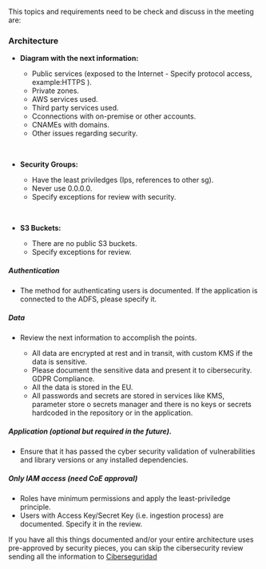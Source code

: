 This topics and requirements need to be check and discuss in the meeting are:

### Architecture

- **Diagram with the next information:**

	- Public services (exposed to the Internet - Specify protocol access, example:HTTPS ).
    - Private zones.
    - AWS services used.
    - Third party services used.
    - Cconnections with on-premise or other accounts.
    - CNAMEs with  domains.
    - Other issues regarding security.

</br>

- **Security Groups:**

	- Have the least priviledges (Ips, references to other sg). 
    - Never use 0.0.0.0.
    - Specify exceptions for review with security.

</br>

- **S3 Buckets:** 

	- There are no public S3 buckets. 
    - Specify exceptions for review.

##### Authentication 

- The method for authenticating users is documented. If the application is connected to the  ADFS, please specify it.

##### Data

- Review the next information to accomplish the points.

	- All data are encrypted at rest and in transit, with custom KMS if the data is sensitive. 
    - Please document the sensitive data and present it to cibersecurity. GDPR Compliance.
    - All the data is stored in the EU.
    - All passwords and secrets are stored in services like KMS, parameter store o secrets manager and there is no keys or secrets hardcoded in the repository or in the application.
    
##### Application (optional but required in the future).

- Ensure that it has passed the cyber security validation of vulnerabilities and library versions or any installed dependencies.

##### Only IAM access  (need CoE approval)

- Roles have minimum permissions and apply the least-priviledge principle.
- Users with Access Key/Secret Key (i.e. ingestion process) are documented. Specify it in the review.


If you have all this things documented and/or your entire architecture uses pre-approved by security pieces, you can skip the cibersecurity review sending all the information to [Ciberseguridad](EMAIL</u>)</span>
